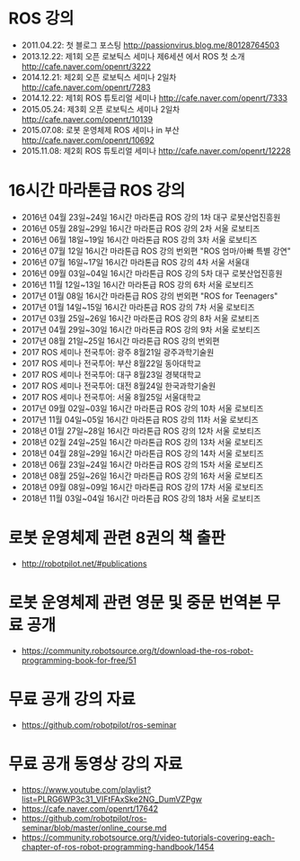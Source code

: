 # ROS 강의
- 2011.04.22: 첫 블로그 포스팅 http://passionvirus.blog.me/80128764503
- 2013.12.22: 제1회 오픈 로보틱스 세미나 제6세션 에서 ROS 첫 소개 http://cafe.naver.com/openrt/3222
- 2014.12.21: 제2회 오픈 로보틱스 세미나 2일차 http://cafe.naver.com/openrt/7283
- 2014.12.22: 제1회 ROS 튜토리얼 세미나 http://cafe.naver.com/openrt/7333
- 2015.05.24: 제3회 오픈 로보틱스 세미나 2일차 http://cafe.naver.com/openrt/10139
- 2015.07.08: 로봇 운영체제 ROS 세미나 in 부산 http://cafe.naver.com/openrt/10692
- 2015.11.08: 제2회 ROS 튜토리얼 세미나 http://cafe.naver.com/openrt/12228

# 16시간 마라톤급 ROS 강의
- 2016년 04월 23일~24일 16시간 마라톤급 ROS 강의 1차 대구 로봇산업진흥원
- 2016년 05월 28일~29일 16시간 마라톤급 ROS 강의 2차 서울 로보티즈
- 2016년 06월 18일~19일 16시간 마라톤급 ROS 강의 3차 서울 로보티즈
- 2016년 07월 12일 16시간 마라톤급 ROS 강의 번외편 "ROS 엄마/아빠 특별 강연"
- 2016년 07월 16일~17일 16시간 마라톤급 ROS 강의 4차 서울 서울대
- 2016년 09월 03일~04일 16시간 마라톤급 ROS 강의 5차 대구 로봇산업진흥원
- 2016년 11월 12일~13일 16시간 마라톤급 ROS 강의 6차 서울 로보티즈
- 2017년 01월 08일 16시간 마라톤급 ROS 강의 번외편 "ROS for Teenagers"
- 2017년 01월 14일~15일 16시간 마라톤급 ROS 강의 7차 서울 로보티즈
- 2017년 03월 25일~26일 16시간 마라톤급 ROS 강의 8차 서울 로보티즈
- 2017년 04월 29일~30일 16시간 마라톤급 ROS 강의 9차 서울 로보티즈
- 2017년 08월 21일~25일 16시간 마라톤급 ROS 강의 번외편
- 2017 ROS 세미나 전국투어: 광주 8월21일 광주과학기술원
- 2017 ROS 세미나 전국투어: 부산 8월22일 동아대학교
- 2017 ROS 세미나 전국투어: 대구 8월23일 경북대학교
- 2017 ROS 세미나 전국투어: 대전 8월24일 한국과학기술원
- 2017 ROS 세미나 전국투어: 서울 8월25일 서울대학교
- 2017년 09월 02일~03일 16시간 마라톤급 ROS 강의 10차 서울 로보티즈
- 2017년 11월 04일~05일 16시간 마라톤급 ROS 강의 11차 서울 로보티즈
- 2018년 01월 27일~28일 16시간 마라톤급 ROS 강의 12차 서울 로보티즈
- 2018년 02월 24일~25일 16시간 마라톤급 ROS 강의 13차 서울 로보티즈
- 2018년 04월 28일~29일 16시간 마라톤급 ROS 강의 14차 서울 로보티즈
- 2018년 06월 23일~24일 16시간 마라톤급 ROS 강의 15차 서울 로보티즈
- 2018년 08월 25일~26일 16시간 마라톤급 ROS 강의 16차 서울 로보티즈
- 2018년 09월 08일~09일 16시간 마라톤급 ROS 강의 17차 서울 로보티즈
- 2018년 11월 03일~04일 16시간 마라톤급 ROS 강의 18차 서울 로보티즈

# 로봇 운영체제 관련 8권의 책 출판
- http://robotpilot.net/#publications

# 로봇 운영체제 관련 영문 및 중문 번역본 무료 공개
- https://community.robotsource.org/t/download-the-ros-robot-programming-book-for-free/51

# 무료 공개 강의 자료
- https://github.com/robotpilot/ros-seminar

# 무료 공개 동영상 강의 자료
- https://www.youtube.com/playlist?list=PLRG6WP3c31_VIFtFAxSke2NG_DumVZPgw
- https://cafe.naver.com/openrt/17642
- https://github.com/robotpilot/ros-seminar/blob/master/online_course.md
- https://community.robotsource.org/t/video-tutorials-covering-each-chapter-of-ros-robot-programming-handbook/1454
